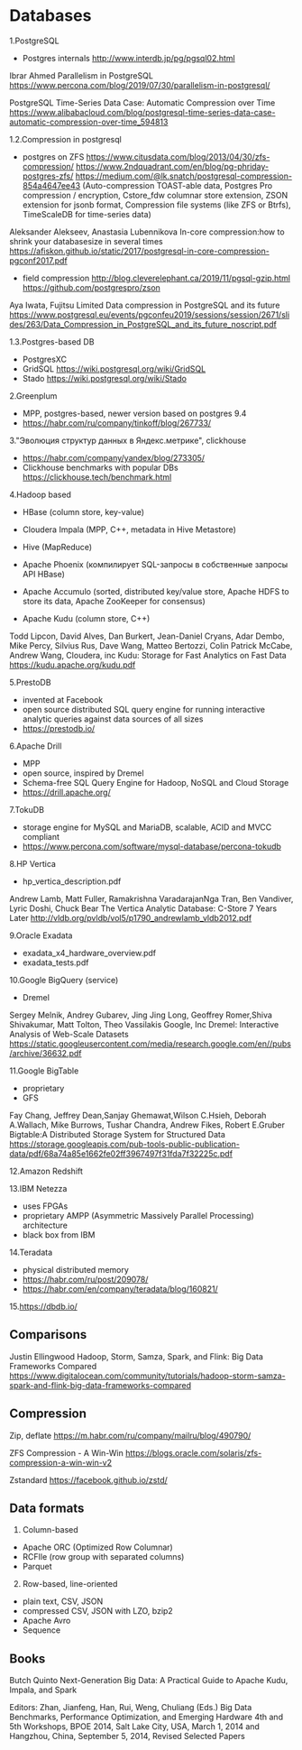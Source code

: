 Databases
=========

1.PostgreSQL
- Postgres internals http://www.interdb.jp/pg/pgsql02.html

Ibrar Ahmed
Parallelism in PostgreSQL
https://www.percona.com/blog/2019/07/30/parallelism-in-postgresql/

PostgreSQL Time-Series Data Case: Automatic Compression over Time
https://www.alibabacloud.com/blog/postgresql-time-series-data-case-automatic-compression-over-time_594813

1.2.Compression in postgresql
- postgres on ZFS 
  https://www.citusdata.com/blog/2013/04/30/zfs-compression/
  https://www.2ndquadrant.com/en/blog/pg-phriday-postgres-zfs/
  https://medium.com/@lk.snatch/postgresql-compression-854a4647ee43 (Auto-compression TOAST-able data, Postgres Pro compression / encryption, 
  Cstore_fdw columnar store extension, ZSON extension for jsonb format, Compression file systems (like ZFS or Btrfs), TimeScaleDB for time-series data)  
  
Aleksander Alekseev, Anastasia Lubennikova
In-core compression:how to shrink your databasesize in several times  
https://afiskon.github.io/static/2017/postgresql-in-core-compression-pgconf2017.pdf

- field compression
http://blog.cleverelephant.ca/2019/11/pgsql-gzip.html
https://github.com/postgrespro/zson

Aya Iwata, Fujitsu Limited
Data compression in PostgreSQL and its future
https://www.postgresql.eu/events/pgconfeu2019/sessions/session/2671/slides/263/Data_Compression_in_PostgreSQL_and_its_future_noscript.pdf

1.3.Postgres-based DB
- Postgres­XC
- GridSQL https://wiki.postgresql.org/wiki/GridSQL 
- Stado https://wiki.postgresql.org/wiki/Stado 

2.Greenplum
- MPP, postgres-based, newer version based on postgres 9.4
- https://habr.com/ru/company/tinkoff/blog/267733/

3."Эволюция структур данных в Яндекс.метрике", clickhouse
- https://habr.com/company/yandex/blog/273305/
- Clickhouse benchmarks with popular DBs https://clickhouse.tech/benchmark.html

4.Hadoop based
- HBase (column store, key-value)
- Cloudera Impala (MPP, C++, metadata in Hive Metastore)
- Hive (MapReduce)
- Apache Phoenix (компилирует SQL-запросы в собственные запросы API HBase)
- Apache Accumulo (sorted, distributed key/value store, Apache HDFS to store its data, Apache ZooKeeper for consensus)

- Apache Kudu (column store, C++)

Todd Lipcon, David Alves, Dan Burkert, Jean-Daniel Cryans, Adar Dembo, Mike Percy, Silvius Rus, Dave Wang, Matteo Bertozzi, Colin Patrick McCabe, Andrew Wang, Cloudera, inc
Kudu:  Storage for Fast Analytics on Fast Data
https://kudu.apache.org/kudu.pdf

5.PrestoDB
- invented at Facebook
- open source distributed SQL query engine for running interactive analytic queries against data sources of all sizes
- https://prestodb.io/ 

6.Apache Drill
- MPP
- open source, inspired by Dremel
- Schema-free SQL Query Engine for Hadoop, NoSQL and Cloud Storage
- https://drill.apache.org/

7.TokuDB 
- storage engine for MySQL and MariaDB, scalable, ACID and MVCC compliant
- https://www.percona.com/software/mysql-database/percona-tokudb

8.HP Vertica
- hp_vertica_description.pdf

Andrew Lamb, Matt Fuller, Ramakrishna VaradarajanNga Tran, Ben Vandiver, Lyric Doshi, Chuck Bear
The Vertica Analytic Database: C-Store 7 Years Later
http://vldb.org/pvldb/vol5/p1790_andrewlamb_vldb2012.pdf

9.Oracle Exadata
- exadata_x4_hardware_overview.pdf
- exadata_tests.pdf

10.Google BigQuery (service)
- Dremel

Sergey Melnik, Andrey Gubarev, Jing Jing Long, Geoffrey Romer,Shiva Shivakumar, Matt Tolton, Theo Vassilakis Google, Inc
Dremel: Interactive Analysis of Web-Scale Datasets
https://static.googleusercontent.com/media/research.google.com/en//pubs/archive/36632.pdf

11.Google BigTable
- proprietary
- GFS

Fay Chang, Jeffrey Dean,Sanjay Ghemawat,Wilson C.Hsieh, Deborah A.Wallach, Mike Burrows, Tushar Chandra, Andrew Fikes, Robert E.Gruber
Bigtable:A Distributed Storage System for Structured Data
https://storage.googleapis.com/pub-tools-public-publication-data/pdf/68a74a85e1662fe02ff3967497f31fda7f32225c.pdf

12.Amazon Redshift

13.IBM Netezza 
- uses FPGAs
- proprietary AMPP (Asymmetric Massively Parallel Processing) architecture
- black box from IBM

14.Teradata
- physical distributed memory
- https://habr.com/ru/post/209078/
- https://habr.com/en/company/teradata/blog/160821/ 

15.https://dbdb.io/

Comparisons 
-----------

Justin Ellingwood
Hadoop, Storm, Samza, Spark, and Flink: Big Data Frameworks Compared
https://www.digitalocean.com/community/tutorials/hadoop-storm-samza-spark-and-flink-big-data-frameworks-compared

Compression
-----------

Zip, deflate
https://m.habr.com/ru/company/mailru/blog/490790/

ZFS Compression - A Win-Win
https://blogs.oracle.com/solaris/zfs-compression-a-win-win-v2

Zstandard
https://facebook.github.io/zstd/

Data formats
------------

1. Column-based
- Apache ORC (Optimized Row Columnar)
- RCFIle (row group with separated columns)
- Parquet

2. Row-based, line-oriented 
- plain text, CSV, JSON
- compressed CSV, JSON with LZO, bzip2
- Apache Avro
- Sequence

Books
-----

Butch Quinto
Next-Generation Big Data: A Practical Guide to Apache Kudu, Impala, and Spark

Editors: Zhan, Jianfeng, Han, Rui, Weng, Chuliang (Eds.) 
Big Data Benchmarks, Performance Optimization, and Emerging Hardware
4th and 5th Workshops, BPOE 2014, Salt Lake City, USA, March 1, 2014 and Hangzhou, China, September 5, 2014, Revised Selected Papers